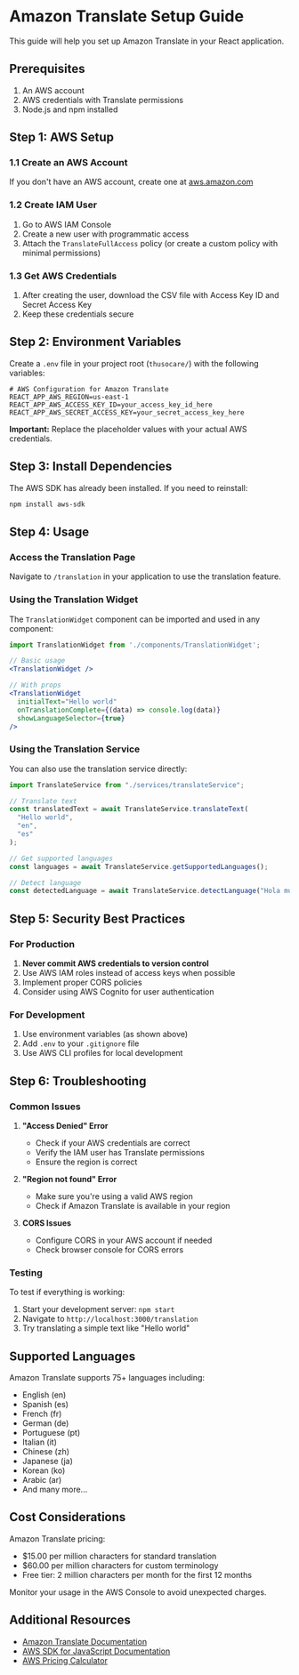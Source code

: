# Amazon Translate Setup Guide

This guide will help you set up Amazon Translate in your React application.

## Prerequisites

1. An AWS account
2. AWS credentials with Translate permissions
3. Node.js and npm installed

## Step 1: AWS Setup

### 1.1 Create an AWS Account

If you don't have an AWS account, create one at [aws.amazon.com](https://aws.amazon.com)

### 1.2 Create IAM User

1. Go to AWS IAM Console
2. Create a new user with programmatic access
3. Attach the `TranslateFullAccess` policy (or create a custom policy with minimal permissions)

### 1.3 Get AWS Credentials

1. After creating the user, download the CSV file with Access Key ID and Secret Access Key
2. Keep these credentials secure

## Step 2: Environment Variables

Create a `.env` file in your project root (`thusocare/`) with the following variables:

```env
# AWS Configuration for Amazon Translate
REACT_APP_AWS_REGION=us-east-1
REACT_APP_AWS_ACCESS_KEY_ID=your_access_key_id_here
REACT_APP_AWS_SECRET_ACCESS_KEY=your_secret_access_key_here
```

**Important:** Replace the placeholder values with your actual AWS credentials.

## Step 3: Install Dependencies

The AWS SDK has already been installed. If you need to reinstall:

```bash
npm install aws-sdk
```

## Step 4: Usage

### Access the Translation Page

Navigate to `/translation` in your application to use the translation feature.

### Using the Translation Widget

The `TranslationWidget` component can be imported and used in any component:

```jsx
import TranslationWidget from './components/TranslationWidget';

// Basic usage
<TranslationWidget />

// With props
<TranslationWidget
  initialText="Hello world"
  onTranslationComplete={(data) => console.log(data)}
  showLanguageSelector={true}
/>
```

### Using the Translation Service

You can also use the translation service directly:

```jsx
import TranslateService from "./services/translateService";

// Translate text
const translatedText = await TranslateService.translateText(
  "Hello world",
  "en",
  "es"
);

// Get supported languages
const languages = await TranslateService.getSupportedLanguages();

// Detect language
const detectedLanguage = await TranslateService.detectLanguage("Hola mundo");
```

## Step 5: Security Best Practices

### For Production

1. **Never commit AWS credentials to version control**
2. Use AWS IAM roles instead of access keys when possible
3. Implement proper CORS policies
4. Consider using AWS Cognito for user authentication

### For Development

1. Use environment variables (as shown above)
2. Add `.env` to your `.gitignore` file
3. Use AWS CLI profiles for local development

## Step 6: Troubleshooting

### Common Issues

1. **"Access Denied" Error**

   - Check if your AWS credentials are correct
   - Verify the IAM user has Translate permissions
   - Ensure the region is correct

2. **"Region not found" Error**

   - Make sure you're using a valid AWS region
   - Check if Amazon Translate is available in your region

3. **CORS Issues**
   - Configure CORS in your AWS account if needed
   - Check browser console for CORS errors

### Testing

To test if everything is working:

1. Start your development server: `npm start`
2. Navigate to `http://localhost:3000/translation`
3. Try translating a simple text like "Hello world"

## Supported Languages

Amazon Translate supports 75+ languages including:

- English (en)
- Spanish (es)
- French (fr)
- German (de)
- Portuguese (pt)
- Italian (it)
- Chinese (zh)
- Japanese (ja)
- Korean (ko)
- Arabic (ar)
- And many more...

## Cost Considerations

Amazon Translate pricing:

- $15.00 per million characters for standard translation
- $60.00 per million characters for custom terminology
- Free tier: 2 million characters per month for the first 12 months

Monitor your usage in the AWS Console to avoid unexpected charges.

## Additional Resources

- [Amazon Translate Documentation](https://docs.aws.amazon.com/translate/)
- [AWS SDK for JavaScript Documentation](https://docs.aws.amazon.com/sdk-for-javascript/)
- [AWS Pricing Calculator](https://calculator.aws/)



